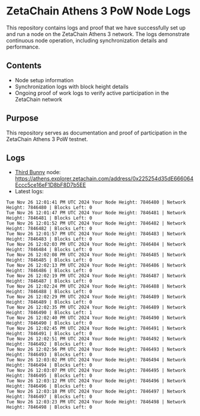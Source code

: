 # ZetaChain Athens 3 PoW Node Logs
This repository contains logs and proof that we have successfully set up and run a node on the ZetaChain Athens 3 network. The logs demonstrate continuous node operation, including synchronization details and performance.

## Contents
- Node setup information
- Synchronization logs with block height details
- Ongoing proof of work logs to verify active participation in the ZetaChain network

## Purpose
This repository serves as documentation and proof of participation in the ZetaChain Athens 3 PoW testnet.

## Logs

- [Third Bunny](https://thirdbunny.xyz/) node: https://athens.explorer.zetachain.com/address/0x225254d35dE666064Eccc5ce16eF1D8bF8D7b5EE
- Latest logs:
```
Tue Nov 26 12:01:41 PM UTC 2024 Your Node Height: 7846480 | Network Height: 7846480 | Blocks Left: 0
Tue Nov 26 12:01:47 PM UTC 2024 Your Node Height: 7846481 | Network Height: 7846481 | Blocks Left: 0
Tue Nov 26 12:01:52 PM UTC 2024 Your Node Height: 7846482 | Network Height: 7846482 | Blocks Left: 0
Tue Nov 26 12:01:57 PM UTC 2024 Your Node Height: 7846483 | Network Height: 7846483 | Blocks Left: 0
Tue Nov 26 12:02:03 PM UTC 2024 Your Node Height: 7846484 | Network Height: 7846484 | Blocks Left: 0
Tue Nov 26 12:02:08 PM UTC 2024 Your Node Height: 7846485 | Network Height: 7846485 | Blocks Left: 0
Tue Nov 26 12:02:13 PM UTC 2024 Your Node Height: 7846486 | Network Height: 7846486 | Blocks Left: 0
Tue Nov 26 12:02:19 PM UTC 2024 Your Node Height: 7846487 | Network Height: 7846487 | Blocks Left: 0
Tue Nov 26 12:02:24 PM UTC 2024 Your Node Height: 7846488 | Network Height: 7846488 | Blocks Left: 0
Tue Nov 26 12:02:29 PM UTC 2024 Your Node Height: 7846489 | Network Height: 7846489 | Blocks Left: 0
Tue Nov 26 12:02:35 PM UTC 2024 Your Node Height: 7846489 | Network Height: 7846490 | Blocks Left: 1
Tue Nov 26 12:02:40 PM UTC 2024 Your Node Height: 7846490 | Network Height: 7846490 | Blocks Left: 0
Tue Nov 26 12:02:45 PM UTC 2024 Your Node Height: 7846491 | Network Height: 7846491 | Blocks Left: 0
Tue Nov 26 12:02:51 PM UTC 2024 Your Node Height: 7846492 | Network Height: 7846492 | Blocks Left: 0
Tue Nov 26 12:02:56 PM UTC 2024 Your Node Height: 7846493 | Network Height: 7846493 | Blocks Left: 0
Tue Nov 26 12:03:02 PM UTC 2024 Your Node Height: 7846494 | Network Height: 7846494 | Blocks Left: 0
Tue Nov 26 12:03:07 PM UTC 2024 Your Node Height: 7846495 | Network Height: 7846495 | Blocks Left: 0
Tue Nov 26 12:03:12 PM UTC 2024 Your Node Height: 7846496 | Network Height: 7846496 | Blocks Left: 0
Tue Nov 26 12:03:18 PM UTC 2024 Your Node Height: 7846497 | Network Height: 7846497 | Blocks Left: 0
Tue Nov 26 12:03:23 PM UTC 2024 Your Node Height: 7846498 | Network Height: 7846498 | Blocks Left: 0
```
